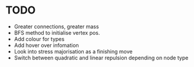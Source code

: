 # TODO 

- Greater connections, greater mass
- BFS method to initialise vertex pos.
- Add colour for types 
- Add hover over infomation
- Look into stress majorisation as a finishing move
- Switch between quadratic and linear repulsion depending on node type